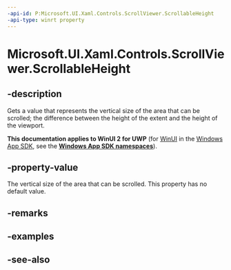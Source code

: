 ```yaml
---
-api-id: P:Microsoft.UI.Xaml.Controls.ScrollViewer.ScrollableHeight
-api-type: winrt property
---
```


<!-- Property syntax
public double ScrollableHeight { get; }
-->

# Microsoft.UI.Xaml.Controls.ScrollViewer.ScrollableHeight

## -description
Gets a value that represents the vertical size of the area that can be scrolled; the difference between the height of the extent and the height of the viewport.

**This documentation applies to WinUI 2 for UWP** (for [WinUI](/windows/apps/winui/winui3/) in the [Windows App SDK](/windows/apps/windows-app-sdk/), see the **[Windows App SDK namespaces](/windows/windows-app-sdk/api/winrt/)**).

## -property-value
The vertical size of the area that can be scrolled. This property has no default value.

## -remarks

## -examples

## -see-also
